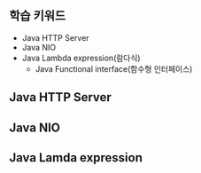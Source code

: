 ## 학습 키워드

- Java HTTP Server
- Java NIO
- Java Lambda expression(람다식)
  - Java Functional interface(함수형 인터페이스)

## Java HTTP Server

## Java NIO

## Java Lamda expression
